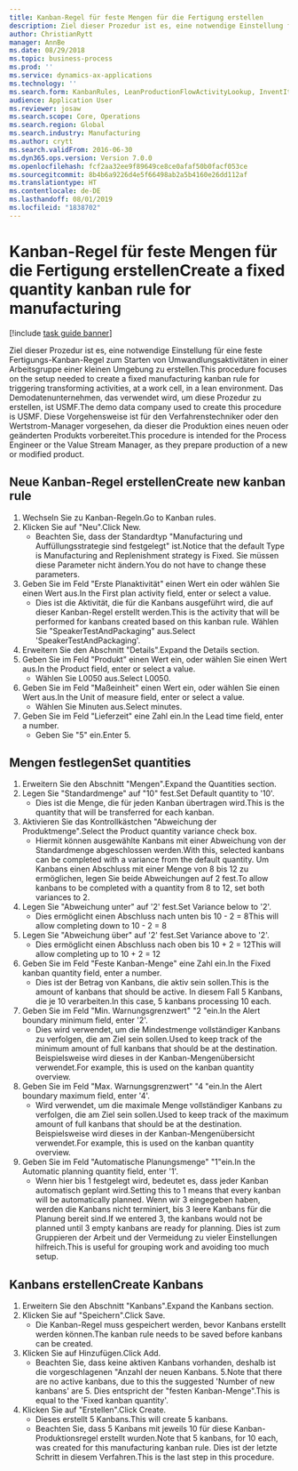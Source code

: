 ```yaml
---
title: Kanban-Regel für feste Mengen für die Fertigung erstellen
description: Ziel dieser Prozedur ist es, eine notwendige Einstellung für eine feste Fertigungs-Kanban-Regel zum Starten von Umwandlungsaktivitäten in einer Arbeitsgruppe einer kleinen Umgebung zu erstellen.
author: ChristianRytt
manager: AnnBe
ms.date: 08/29/2018
ms.topic: business-process
ms.prod: ''
ms.service: dynamics-ax-applications
ms.technology: ''
ms.search.form: KanbanRules, LeanProductionFlowActivityLookup, InventItemIdLookupSimple, UnitOfMeasureLookup, KanbanCreate
audience: Application User
ms.reviewer: josaw
ms.search.scope: Core, Operations
ms.search.region: Global
ms.search.industry: Manufacturing
ms.author: crytt
ms.search.validFrom: 2016-06-30
ms.dyn365.ops.version: Version 7.0.0
ms.openlocfilehash: fcf2aa32ee9f89649ce8ce0afaf50b0facf053ce
ms.sourcegitcommit: 8b4b6a9226d4e5f66498ab2a5b4160e26dd112af
ms.translationtype: HT
ms.contentlocale: de-DE
ms.lasthandoff: 08/01/2019
ms.locfileid: "1838702"
---
```

# <a name="create-a-fixed-quantity-kanban-rule-for-manufacturing"></a><span data-ttu-id="f0a8b-103">Kanban-Regel für feste Mengen für die Fertigung erstellen</span><span class="sxs-lookup"><span data-stu-id="f0a8b-103">Create a fixed quantity kanban rule for manufacturing</span></span>

[!include [task guide banner](../../includes/task-guide-banner.md)]

<span data-ttu-id="f0a8b-104">Ziel dieser Prozedur ist es, eine notwendige Einstellung für eine feste Fertigungs-Kanban-Regel zum Starten von Umwandlungsaktivitäten in einer Arbeitsgruppe einer kleinen Umgebung zu erstellen.</span><span class="sxs-lookup"><span data-stu-id="f0a8b-104">This procedure focuses on the setup needed to create a fixed manufacturing kanban rule for triggering transforming activities, at a work cell, in a lean environment.</span></span> <span data-ttu-id="f0a8b-105">Das Demodatenunternehmen, das verwendet wird, um diese Prozedur zu erstellen, ist USMF.</span><span class="sxs-lookup"><span data-stu-id="f0a8b-105">The demo data company used to create this procedure is USMF.</span></span> <span data-ttu-id="f0a8b-106">Diese Vorgehensweise ist für den Verfahrenstechniker oder den Wertstrom-Manager vorgesehen, da dieser die Produktion eines neuen oder geänderten Produkts vorbereitet.</span><span class="sxs-lookup"><span data-stu-id="f0a8b-106">This procedure is intended for the Process Engineer or the Value Stream Manager, as they prepare production of a new or modified product.</span></span>


## <a name="create-new-kanban-rule"></a><span data-ttu-id="f0a8b-107">Neue Kanban-Regel erstellen</span><span class="sxs-lookup"><span data-stu-id="f0a8b-107">Create new kanban rule</span></span>
1. <span data-ttu-id="f0a8b-108">Wechseln Sie zu Kanban-Regeln.</span><span class="sxs-lookup"><span data-stu-id="f0a8b-108">Go to Kanban rules.</span></span>
2. <span data-ttu-id="f0a8b-109">Klicken Sie auf "Neu".</span><span class="sxs-lookup"><span data-stu-id="f0a8b-109">Click New.</span></span>
    * <span data-ttu-id="f0a8b-110">Beachten Sie, dass der Standardtyp "Manufacturing und Auffüllungsstrategie sind festgelegt" ist.</span><span class="sxs-lookup"><span data-stu-id="f0a8b-110">Notice that the default Type is Manufacturing and Replenishment strategy is Fixed.</span></span> <span data-ttu-id="f0a8b-111">Sie müssen diese Parameter nicht ändern.</span><span class="sxs-lookup"><span data-stu-id="f0a8b-111">You do not have to change these parameters.</span></span>  
3. <span data-ttu-id="f0a8b-112">Geben Sie im Feld "Erste Planaktivität" einen Wert ein oder wählen Sie einen Wert aus.</span><span class="sxs-lookup"><span data-stu-id="f0a8b-112">In the First plan activity field, enter or select a value.</span></span>
    * <span data-ttu-id="f0a8b-113">Dies ist die Aktivität, die für die Kanbans ausgeführt wird, die auf dieser Kanban-Regel erstellt werden.</span><span class="sxs-lookup"><span data-stu-id="f0a8b-113">This is the activity that will be performed for kanbans created based on this kanban rule.</span></span>  <span data-ttu-id="f0a8b-114">Wählen Sie "SpeakerTestAndPackaging" aus.</span><span class="sxs-lookup"><span data-stu-id="f0a8b-114">Select 'SpeakerTestAndPackaging'.</span></span>  
4. <span data-ttu-id="f0a8b-115">Erweitern Sie den Abschnitt "Details".</span><span class="sxs-lookup"><span data-stu-id="f0a8b-115">Expand the Details section.</span></span>
5. <span data-ttu-id="f0a8b-116">Geben Sie im Feld "Produkt" einen Wert ein, oder wählen Sie einen Wert aus.</span><span class="sxs-lookup"><span data-stu-id="f0a8b-116">In the Product field, enter or select a value.</span></span>
    * <span data-ttu-id="f0a8b-117">Wählen Sie L0050 aus.</span><span class="sxs-lookup"><span data-stu-id="f0a8b-117">Select L0050.</span></span>  
6. <span data-ttu-id="f0a8b-118">Geben Sie im Feld "Maßeinheit" einen Wert ein, oder wählen Sie einen Wert aus.</span><span class="sxs-lookup"><span data-stu-id="f0a8b-118">In the Unit of measure field, enter or select a value.</span></span>
    * <span data-ttu-id="f0a8b-119">Wählen Sie Minuten aus.</span><span class="sxs-lookup"><span data-stu-id="f0a8b-119">Select minutes.</span></span>  
7. <span data-ttu-id="f0a8b-120">Geben Sie im Feld "Lieferzeit" eine Zahl ein.</span><span class="sxs-lookup"><span data-stu-id="f0a8b-120">In the Lead time field, enter a number.</span></span>
    * <span data-ttu-id="f0a8b-121">Geben Sie "5" ein.</span><span class="sxs-lookup"><span data-stu-id="f0a8b-121">Enter 5.</span></span>  

## <a name="set-quantities"></a><span data-ttu-id="f0a8b-122">Mengen festlegen</span><span class="sxs-lookup"><span data-stu-id="f0a8b-122">Set quantities</span></span>
1. <span data-ttu-id="f0a8b-123">Erweitern Sie den Abschnitt "Mengen".</span><span class="sxs-lookup"><span data-stu-id="f0a8b-123">Expand the Quantities section.</span></span>
2. <span data-ttu-id="f0a8b-124">Legen Sie "Standardmenge" auf "10" fest.</span><span class="sxs-lookup"><span data-stu-id="f0a8b-124">Set Default quantity to '10'.</span></span>
    * <span data-ttu-id="f0a8b-125">Dies ist die Menge, die für jeden Kanban übertragen wird.</span><span class="sxs-lookup"><span data-stu-id="f0a8b-125">This is the quantity that will be transferred for each kanban.</span></span>  
3. <span data-ttu-id="f0a8b-126">Aktivieren Sie das Kontrollkästchen "Abweichung der Produktmenge".</span><span class="sxs-lookup"><span data-stu-id="f0a8b-126">Select the Product quantity variance check box.</span></span>
    * <span data-ttu-id="f0a8b-127">Hiermit können ausgewählte Kanbans mit einer Abweichung von der Standardmenge abgeschlossen werden.</span><span class="sxs-lookup"><span data-stu-id="f0a8b-127">With this, selected kanbans can be completed with a variance from the default quantity.</span></span>  <span data-ttu-id="f0a8b-128">Um Kanbans einen Abschluss mit einer Menge von 8 bis 12 zu ermöglichen, legen Sie beide Abweichungen auf 2 fest.</span><span class="sxs-lookup"><span data-stu-id="f0a8b-128">To allow kanbans to be completed with a quantity from 8 to 12, set both variances to 2.</span></span>  
4. <span data-ttu-id="f0a8b-129">Legen Sie "Abweichung unter" auf '2' fest.</span><span class="sxs-lookup"><span data-stu-id="f0a8b-129">Set Variance below to '2'.</span></span>
    * <span data-ttu-id="f0a8b-130">Dies ermöglicht einen Abschluss nach unten bis 10 - 2 = 8</span><span class="sxs-lookup"><span data-stu-id="f0a8b-130">This will allow completing down to 10 - 2 = 8</span></span>  
5. <span data-ttu-id="f0a8b-131">Legen Sie "Abweichung über" auf '2' fest.</span><span class="sxs-lookup"><span data-stu-id="f0a8b-131">Set Variance above to '2'.</span></span>
    * <span data-ttu-id="f0a8b-132">Dies ermöglicht einen Abschluss nach oben bis 10 + 2 = 12</span><span class="sxs-lookup"><span data-stu-id="f0a8b-132">This will allow completing up to 10 + 2 = 12</span></span>  
6. <span data-ttu-id="f0a8b-133">Geben Sie im Feld "Feste Kanban-Menge" eine Zahl ein.</span><span class="sxs-lookup"><span data-stu-id="f0a8b-133">In the Fixed kanban quantity field, enter a number.</span></span>
    * <span data-ttu-id="f0a8b-134">Dies ist der Betrag von Kanbans, die aktiv sein sollen.</span><span class="sxs-lookup"><span data-stu-id="f0a8b-134">This is the amount of kanbans that should be active.</span></span> <span data-ttu-id="f0a8b-135">In diesem Fall 5 Kanbans, die je 10 verarbeiten.</span><span class="sxs-lookup"><span data-stu-id="f0a8b-135">In this case, 5 kanbans processing 10 each.</span></span>  
7. <span data-ttu-id="f0a8b-136">Geben Sie im Feld "Min. Warnungsgrenzwert" "2 "ein.</span><span class="sxs-lookup"><span data-stu-id="f0a8b-136">In the Alert boundary minimum field, enter '2'.</span></span>
    * <span data-ttu-id="f0a8b-137">Dies wird verwendet, um die Mindestmenge vollständiger Kanbans zu verfolgen, die am Ziel sein sollen.</span><span class="sxs-lookup"><span data-stu-id="f0a8b-137">Used to keep track of the minimum amount of full kanbans that should be at the destination.</span></span> <span data-ttu-id="f0a8b-138">Beispielsweise wird dieses in der Kanban-Mengenübersicht verwendet.</span><span class="sxs-lookup"><span data-stu-id="f0a8b-138">For example, this is used on the kanban quantity overview.</span></span>  
8. <span data-ttu-id="f0a8b-139">Geben Sie im Feld "Max. Warnungsgrenzwert" "4 "ein.</span><span class="sxs-lookup"><span data-stu-id="f0a8b-139">In the Alert boundary maximum field, enter '4'.</span></span>
    * <span data-ttu-id="f0a8b-140">Wird verwendet, um die maximale Menge vollständiger Kanbans zu verfolgen, die am Ziel sein sollen.</span><span class="sxs-lookup"><span data-stu-id="f0a8b-140">Used to keep track of the maximum amount of full kanbans that should be at the destination.</span></span> <span data-ttu-id="f0a8b-141">Beispielsweise wird dieses in der Kanban-Mengenübersicht verwendet.</span><span class="sxs-lookup"><span data-stu-id="f0a8b-141">For example, this is used on the kanban quantity overview.</span></span>  
9. <span data-ttu-id="f0a8b-142">Geben Sie im Feld "Automatische Planungsmenge" "1"ein.</span><span class="sxs-lookup"><span data-stu-id="f0a8b-142">In the Automatic planning quantity field, enter '1'.</span></span>
    * <span data-ttu-id="f0a8b-143">Wenn hier bis 1 festgelegt wird, bedeutet es, dass jeder Kanban automatisch geplant wird.</span><span class="sxs-lookup"><span data-stu-id="f0a8b-143">Setting this to 1 means that every kanban will be automatically planned.</span></span>   <span data-ttu-id="f0a8b-144">Wenn wir 3 eingegeben haben, werden die Kanbans nicht terminiert, bis 3 leere Kanbans für die Planung bereit sind.</span><span class="sxs-lookup"><span data-stu-id="f0a8b-144">If we entered 3, the kanbans would not be planned until 3 empty kanbans are ready for planning.</span></span> <span data-ttu-id="f0a8b-145">Dies ist zum Gruppieren der Arbeit und der Vermeidung zu vieler Einstellungen hilfreich.</span><span class="sxs-lookup"><span data-stu-id="f0a8b-145">This is useful for grouping work and avoiding too much setup.</span></span>  

## <a name="create-kanbans"></a><span data-ttu-id="f0a8b-146">Kanbans erstellen</span><span class="sxs-lookup"><span data-stu-id="f0a8b-146">Create Kanbans</span></span>
1. <span data-ttu-id="f0a8b-147">Erweitern Sie den Abschnitt "Kanbans".</span><span class="sxs-lookup"><span data-stu-id="f0a8b-147">Expand the Kanbans section.</span></span>
2. <span data-ttu-id="f0a8b-148">Klicken Sie auf "Speichern".</span><span class="sxs-lookup"><span data-stu-id="f0a8b-148">Click Save.</span></span>
    * <span data-ttu-id="f0a8b-149">Die Kanban-Regel muss gespeichert werden, bevor Kanbans erstellt werden können.</span><span class="sxs-lookup"><span data-stu-id="f0a8b-149">The kanban rule needs to be saved before kanbans can be created.</span></span>  
3. <span data-ttu-id="f0a8b-150">Klicken Sie auf Hinzufügen.</span><span class="sxs-lookup"><span data-stu-id="f0a8b-150">Click Add.</span></span>
    * <span data-ttu-id="f0a8b-151">Beachten Sie, dass keine aktiven Kanbans vorhanden, deshalb ist die vorgeschlagenen "Anzahl der neuen Kanbans. 5.</span><span class="sxs-lookup"><span data-stu-id="f0a8b-151">Note that there are no active kanbans, due to this the suggested 'Number of new kanbans' are 5.</span></span> <span data-ttu-id="f0a8b-152">Dies entspricht der "festen Kanban-Menge".</span><span class="sxs-lookup"><span data-stu-id="f0a8b-152">This is equal to the 'Fixed kanban quantity'.</span></span>  
4. <span data-ttu-id="f0a8b-153">Klicken Sie auf "Erstellen".</span><span class="sxs-lookup"><span data-stu-id="f0a8b-153">Click Create.</span></span>
    * <span data-ttu-id="f0a8b-154">Dieses erstellt 5 Kanbans.</span><span class="sxs-lookup"><span data-stu-id="f0a8b-154">This will create 5 kanbans.</span></span>  
    * <span data-ttu-id="f0a8b-155">Beachten Sie, dass 5 Kanbans mit jeweils 10 für diese Kanban-Produktionsregel erstellt wurden.</span><span class="sxs-lookup"><span data-stu-id="f0a8b-155">Note that 5 kanbans, for 10 each, was created for this manufacturing kanban rule.</span></span> <span data-ttu-id="f0a8b-156">Dies ist der letzte Schritt in diesem Verfahren.</span><span class="sxs-lookup"><span data-stu-id="f0a8b-156">This is the last step in this procedure.</span></span>  

